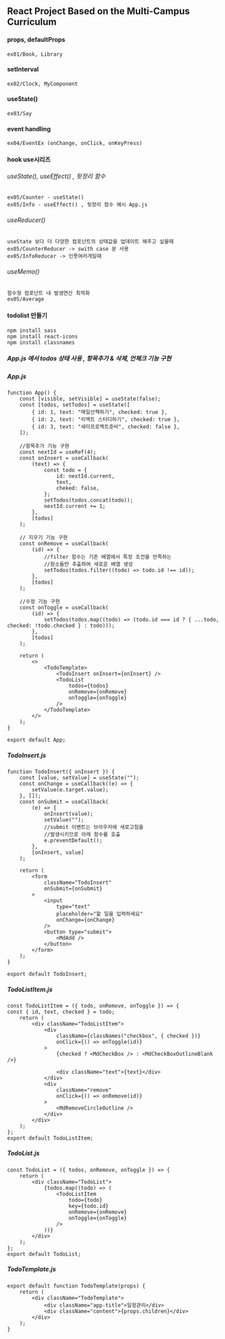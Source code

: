 ## React Project Based on the Multi-Campus Curriculum

#### props, defaultProps
	ex01/Book, Library

#### setInterval
	ex02/Clock, MyComponent

#### useState()
	ex03/Say

#### event handling
	ex04/EventEx (onChange, onClick, onKeyPress)

#### hook use시리즈
###### useState(), useEffect() , 뒷정리 함수
	ex05/Counter - useState()
	ex05/Info - useEffect() , 뒷정리 함수 예시 App.js
###### useReducer()
	useState 보다 더 다양한 컴포넌트의 상태값을 업데이트 해주고 싶을때
	ex05/CounterReducer -> swith case 문 사용
	ex05/InfoReducer -> 인풋여러개일때
###### useMemo()
	함수형 컴포넌트 내 발생연산 최적화
	ex05/Average


#### todolist 만들기
	npm install sass
	npm install react-icons
	npm install classnames

##### App.js 에서 todos 상태 사용 , 항목추가 & 삭제, 언체크 기능 구현
##### App.js
	function App() {
		const [visible, setVisible] = useState(false);
		const [todos, setTodos] = useState([
			{ id: 1, text: "매일산책하기", checked: true },
			{ id: 2, text: "리액트 스터디하기", checked: true },
			{ id: 3, text: "세미프로젝트준비", checked: false },
		]);

		//항목추가 기능 구현
		const nextId = useRef(4);
		const onInsert = useCallback(
			(text) => {
				const todo = {
					id: nextId.current,
					text,
					cheked: false,
				};
				setTodos(todos.concat(todo));
				nextId.current += 1;
			},
			[todos]
		);

		// 지우기 기능 구현
		const onRemove = useCallback(
			(id) => {
				//filter 함수는 기존 배열에서 특정 조건을 만족하는
				//원소들만 추출하여 새로운 배열 생성
				setTodos(todos.filter((todo) => todo.id !== id));
			},
			[todos]
		);

		//수정 기능 구현
		const onToggle = useCallback(
			(id) => {
				setTodos(todos.map((todo) => (todo.id === id ? { ...todo, checked: !todo.checked } : todo)));
			},
			[todos]
		);

		return (
			<>
				<TodoTemplate>
					<TodoInsert onInsert={onInsert} />
					<TodoList
						todos={todos}
						onRemove={onRemove}
						onToggle={onToggle}
					/>
				</TodoTemplate>
			</>
		);
	}

	export default App;




##### TodoInsert.js
	function TodoInsert({ onInsert }) {
		const [value, setValue] = useState("");
		const onChange = useCallback((e) => {
			setValue(e.target.value);
		}, []);
		const onSubmit = useCallback(
			(e) => {
				onInsert(value);
				setValue("");
				//submit 이벤트는 브라우저에 새로고침을
				//발생시키므로 아래 함수를 호출
				e.preventDefault();
			},
			[onInsert, value]
		);

		return (
			<form
				className="TodoInsert"
				onSubmit={onSubmit}
			>
				<input
					type="text"
					placeholder="할 일을 입력하세요"
					onChange={onChange}
				/>
				<button type="submit">
					<MdAdd />
				</button>
			</form>
		);
	}

	export default TodoInsert;


##### TodoListItem.js
	const TodoListItem = ({ todo, onRemove, onToggle }) => {
	const { id, text, checked } = todo;
		return (
			<div className="TodoListItem">
				<div
					className={classNames("checkbox", { checked })}
					onClick={() => onToggle(id)}
				>
					{checked ? <MdCheckBox /> : <MdCheckBoxOutlineBlank />}

					<div className="text">{text}</div>
				</div>
				<div
					className="remove"
					onClick={() => onRemove(id)}
				>
					<MdRemoveCircleOutline />
				</div>
			</div>
		);
	};
	export default TodoListItem;

##### TodoList.js
	const TodoList = ({ todos, onRemove, onToggle }) => {
		return (
			<div className="TodoList">
				{todos.map((todo) => (
					<TodoListItem
						todo={todo}
						key={todo.id}
						onRemove={onRemove}
						onToggle={onToggle}
					/>
				))}
			</div>
		);
	};
	export default TodoList;

##### TodoTemplate.js
	export default function TodoTemplate(props) {
		return (
			<div className="TodoTemplate">
				<div className="app-title">일정관리</div>
				<div className="content">{props.children}</div>
			</div>
		);
	}